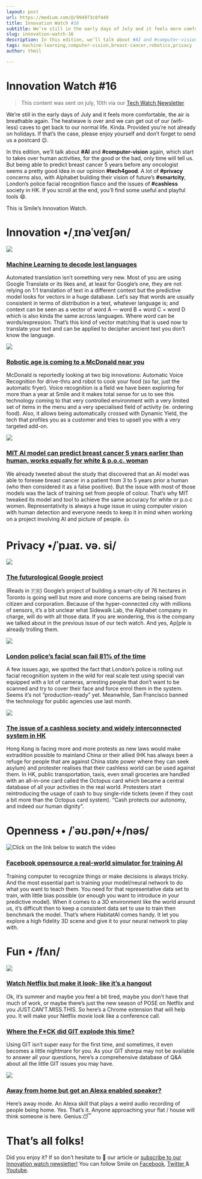 ```yaml
---
layout: post
url: https://medium.com/@/994973c8f449
title: Innovation Watch #16
subtitle: We’re still in the early days of July and it feels more comfortable, the air is breathable again. The heatwave is over and we can get out of
slug: innovation-watch-16
description: In this edition, we’ll talk about #AI and #computer-vision again, which start to takes over human activities, for the good or the bad, only time will tell us. But being able to predict breast cancer 5
tags: machine-learning,computer-vision,breast-cancer,robotics,privacy
author: thmil

---
```


# Innovation Watch #16

> This content was sent on july, 10th via our [Tech Watch Newsletter](https://mailchi.mp/c414f1508567/techwatch)

We’re still in the early days of July and it feels more comfortable, the air is breathable again. The heatwave is over and we can get out of our (wifi-less) caves to get back to our normal life. Kinda. Provided you’re not already on holidays. If that’s the case, please enjoy yourself and don’t forget to send us a postcard 😉.

In this edition, we’ll talk about **#AI** and **#computer-vision** again, which start to takes over human activities, for the good or the bad, only time will tell us. But being able to predict breast cancer 5 years before any oncologist seems a pretty good idea in our opinion **#tech4good**. A lot of **#privacy** concerns also, with Alphabet building their vision of future’s **#smartcity**, London’s police facial recognition fiasco and the issues of **#cashless** society in HK. If you scroll at the end, you’ll find some useful and playful tools 😄.

This is Smile’s Innovation Watch.

# Innovation •/ˌɪnəˈveɪʃən/

![](/assets/images/posts/0*2UokBb5e4teeTZsL.jpg)

### [Machine Learning to decode lost languages](https://www.technologyreview.com/s/613899/machine-learning-has-been-used-to-automatically-translate-long-lost-languages/)

Automated translation isn’t something very new. Most of you are using Google Translate or its likes and, at least for Google’s one, they are not relying on 1:1 translation of text in a different context but the predictive model looks for vectors in a huge database. Let’s say that words are usually consistent in terms of distribution in a text, whatever language is; and context can be seen as a vector of word A — word B + word C = word D which is also kinda the same across languages. Where *word* can be words/expression. That’s this kind of vector matching that is used now to translate your text and can be applied to decipher ancient text you don’t know the language.

![](/assets/images/posts/0*S0iLLEpi1xiHYbKp.jpg)

### [Robotic age is coming to a McDonald near you](https://thespoon.tech/mcdonalds-is-testing-kitchen-robots-and-ai-powered-drive-thrus-its-about-time/)

McDonald is reportedly looking at two big innovations: Automatic Voice Recognition for drive-thru and robot to cook your food (so far, just the automatic fryer). Voice recognition is a field we have been exploring for more than a year at Smile and it makes total sense for us to see this technology coming to that very controlled environment with a very limited set of items in the menu and a very specialised field of activity (ie. ordering food). Also, it allows being automatically crossed with Dynamic Yield, the tech that profiles you as a customer and tries to upsell you with a very targeted add-on.

![](/assets/images/posts/0*788W77RECvJX6J-k.png)

### [MIT AI model can predict breast cancer 5 years earlier than human, works equally for white & p.o.c. woman](https://techcrunch.com/2019/06/26/mit-ai-tool-can-predict-breast-cancer-up-to-5-years-early-works-equally-well-for-white-and-black-patients/)

We already tweeted about the study that discovered that an AI model was able to foresee breast cancer in a patient from 3 to 5 years prior a human (who then considered it as a false positive). But the issue with most of those models was the lack of training set from people of colour. That’s why MIT tweaked its model and tool to achieve the same accuracy for white or p.o.c women. Representativity is always a huge issue in using computer vision with human detection and everyone needs to keep it in mind when working on a project involving AI and picture of people. 👍

# Privacy •/ˈpɹaɪ. və. si/

![](/assets/images/posts/0*igO4BdR2sk3kply8.jpg)

### [The futurological Google project](https://www.lesechos.fr/tech-medias/hightech/alphabet-devoile-sa-ville-du-futur-a-toronto-1032133)

(Reads in 🇫🇷) Google’s project of building a smart-city of 76 hectares in Toronto is going well but more and more concerns are being raised from citizen and corporation. Because of the hyper-connected city with millions of sensors, it’s a bit unclear what Sidewalk Lab, the Alphabet company in charge, will do with all those data. If you are wondering, this is the company we talked about in the previous issue of our tech watch. And yes, Ap[ple is already trolling them.

![](/assets/images/posts/0*LEsCeb8ysfnND5eu.jpg)

### [London police’s facial scan fail 81% of the time](https://www.technologyreview.com/f/613922/london-polices-face-recognition-system-gets-it-wrong-81-of-the-time/)

A few issues ago, we spotted the fact that London’s police is rolling out facial recognition system in the wild for real scale test using special van equipped with a lot of cameras, arresting people that don’t want to be scanned and try to cover their face and force enrol them in the system. Seems it’s not “production-ready” yet. Meanwhile, San Francisco banned the technology for public agencies use last month.

![](/assets/images/posts/0*aRitP7PbCqEtY45G.jpg)

### [The issue of a cashless society and widely interconnected system in HK](https://reason.com/2019/07/02/hong-kong-protests-show-dangers-of-a-cashless-society/)

Hong Kong is facing more and more protests as new laws would make extradition possible to mainland China or their allied (HK has always been a refuge for people that are against China state power where they can seek asylum) and protester realises that their cashless world can be used against them. In HK, public transportation, taxis, even small groceries are handled with an all-in-one card called the Octopus card which became a central database of all your activities in the real world. Protesters start reintroducing the usage of cash to buy single-ride tickets (even if they cost a bit more than the Octopus card system). “Cash protects our autonomy, and indeed our human dignity”.

# Openness • /ˈəʊ.pən/+/nəs/

![Click on the link below to watch the video](/assets/images/posts/0*Ftbjx_pdPTEvd37k.png)

### [Facebook opensource a real-world simulator for training AI](https://ai.facebook.com/blog/open-sourcing-ai-habitat-an-simulation-platform-for-embodied-ai-research/)

Training computer to recognize things or make decisions is always tricky. And the most essential part is training your model/neural network to do what you want to teach them. You need for that representative data set to train, with little bias possible (or enough you want to introduce in your predictive model). When it comes to a 3D environment like the world around us, it’s difficult then to keep a consistent data set to use to train then benchmark the model. That’s where HabitatAI comes handy. It let you explore a high fidelity 3D scene and give it to your neural network to play with.

# Fun • /fʌn/

![](/assets/images/posts/0*Uo7mT04mw4dBvudd.png)

### [Watch Netflix but make it look- like it’s a hangout](https://netflixhangouts.com/)

Ok, it’s summer and maybe you feel a bit tired, maybe you don’t have that much of work, or maybe there’s just the new season of POSE on Netflix and you JUST.CAN’T.MISS.THIS. So here’s a Chrome extension that will help you. It will make your Netflix movie look like a conference call.

### [Where the F*CK did GIT explode this time?](https://git.wtf/)

Using GIT isn’t super easy for the first time, and sometimes, it even becomes a little nightmare for you. As your GIT sherpa may not be available to answer all your questions, here’s a comprehensive database of Q&A about all the little GIT issues you may have.

![](/assets/images/posts/0*BFIG3Nj5aXAowgXX.png)

### [Away from home but got an Alexa enabled speaker?](https://awaymode.com/)

Here’s away mode. An Alexa skill that plays a weird audio recording of people being home. Yes. That’s it. Anyone approaching your flat / house will think someone is here. Genius.😴

# That’s all folks!

Did you enjoy it? If so don’t hesitate to 👏 our article or [subscribe to our Innovation watch newsletter!](https://mailchi.mp/c414f1508567/techwatch) You can follow Smile on [Facebook](https://www.facebook.com/smileopensource), [Twitter ](https://www.twitter.com/GroupeSmile)& [Youtube](http://www.youtube.com/user/SmileOpenSource).


